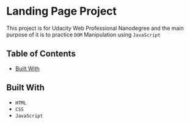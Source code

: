 # Landing Page Project

This project is for Udacity Web Professional Nanodegree and the main purpose of it is to practice `DOM` Manipulation using `JavaScript`

## Table of Contents

- [Built With](#built-with)

## Built With

- `HTML`
- `CSS`
- `JavaScript`
